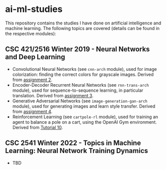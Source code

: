 # ai-ml-studies

This repository contains the studies I have done on artificial intelligence and machine learning. The following topics are covered (details can be found in the respective modules):

## CSC 421/2516 Winter 2019 - Neural Networks and Deep Learning

- Convolutional Neural Networks (see `cnn-arch` module), used for image colorization: finding the correct colors for grayscale images. Derived from [assignment 2](http://www.cs.toronto.edu/~rgrosse/courses/csc421_2019/assignments/assignment2.pdf).
- Encoder-Decoder Recurrent Neural Networks (see `rnn-trans-arch` module), used for sequence-to-sequence learning, in particular translation. Derived from [assignment 3](http://www.cs.toronto.edu/~rgrosse/courses/csc421_2019/assignments/assignment3.pdf).
- Generative Adversarial Networks (see `image-generation-gan-arch` module), used for generating images and learn style transfer. Derived from [assignment 4](http://www.cs.toronto.edu/~rgrosse/courses/csc421_2019/assignments/assignment4.pdf).
- Reinforcement Learning (see `cartpole-rl` module), used for training an agent to balance a pole on a cart, using the OpenAI Gym environment. Derived from [Tutorial 10](https://nbviewer.jupyter.org/url/www.cs.toronto.edu/~rgrosse/courses/csc421_2019/tutorials/tut10/policy_gradient_cartpole.ipynb).

## CSC 2541 Winter 2022 - Topics in Machine Learning: Neural Network Training Dynamics

- TBD
